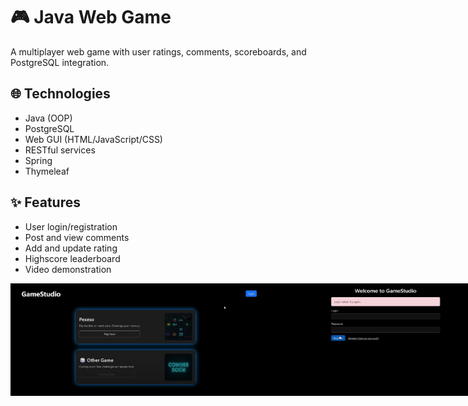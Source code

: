 # 🎮 Java Web Game

A multiplayer web game with user ratings, comments, scoreboards, and PostgreSQL integration.

## 🌐 Technologies
- Java (OOP)
- PostgreSQL
- Web GUI (HTML/JavaScript/CSS)
- RESTful services
- Spring
- Thymeleaf

## ✨ Features
- User login/registration
- Post and view comments
- Add and update rating
- Highscore leaderboard
- Video demonstration


<div style="display: flex; alighn-items: top;">
  <img src="game-preview/1.png" alt="Preview" width="400"/>
  <img src="game-preview/2.png" alt="Preview" width="400"/>
  <img src="game-preview/3.png" alt="Preview" width="400"/>
  <img src="game-preview/4.png" alt="Preview" width="400"/>
  <img src="game-preview/5.png" alt="Preview" width="400"/>
  <img src="game-preview/6.png" alt="Preview" width="400"/>
  <img src="game-preview/7.png" alt="Preview" width="400"/>
  <img src="game-preview/8.png" alt="Preview" width="400"/>
  <img src="game-preview/9.png" alt="Preview" width="400"/>
</div>
